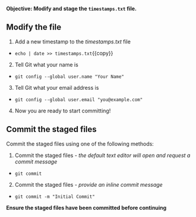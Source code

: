 **Objective: Modify and stage the `timestamps.txt` file.**

## Modify the file

1. Add a new timestamp to the _timestamps.txt_ file
 * `echo | date >> timestamps.txt`{{copy}}
2. Tell Git what your name is
 * `git config --global user.name "Your Name"`
3. Tell Git what your email address is
 * `git config --global user.email "you@example.com"`
4. Now you are ready to start committing!


## Commit the staged files

Commit the staged files using one of the following methods:

1. Commit the staged files - _the default text editor will open and request a commit message_
 * `git commit`
2. Commit the staged files - _provide an inline commit message_
 * `git commit -m "Initial Commit"`

**Ensure the staged files have been committed before continuing**
